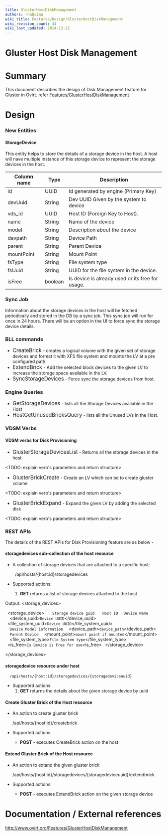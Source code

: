 ```yaml
---
title: GlusterHostDiskManagement
authors: rnahcimu
wiki_title: Features/Design/GlusterHostDiskManagement
wiki_revision_count: 34
wiki_last_updated: 2014-12-22
---
```


# Gluster Host Disk Management

# Summary

This document describes the design of Disk Management feature for Gluster in Ovirt. refer [Features/GlusterHostDiskManagement](Features/GlusterHostDiskManagement)

# Design

### New Entities

#### StorageDevice

This entity helps to store the details of a storage device in the host. A host will nave multiple instance of this storage device to represent the storage devices in the host.

| Column name | Type    | Description                                      |
|-------------|---------|--------------------------------------------------|
| id          | UUID    | Id generated by engine (Primary Key)             |
| devUuid     | String  | Dev UUID Given by the system to device           |
| vds_id     | UUID    | Host ID (Foreign Key to Host).                   |
| name        | String  | Name of the device                               |
| model       | String  | Description about the device                     |
| devpath     | String  | Device Path                                      |
| parent      | String  | Parent Device                                    |
| mountPoint  | String  | Mount Point                                      |
| fsType      | String  | File system type                                 |
| fsUuid      | String  | UUID for the file system in the device.          |
| isFree      | boolean | Is device is already used or its free for usage. |

### Sync Job

Information about the storage devices in the host will be fetched periodically and stored in the DB by a sync job. This sync job will run for once in 24 hours. There will be an option in the UI to force sync the storage device details.

### BLL commands

*   <big>CreateBrick</big> - creates a logical volume with the given set of storage devices and format it with XFS file system and mounts the LV at a pre configured path.
*   <big>ExtendBrick</big> - Add the selected block devices to the given LV to increase the storage space available in the LV.
*   <big>SyncStorageDevices</big> - Force sync the storage devices from host.

### Engine Queries

*   <big>GetStorageDevices</big> - lists all the Storage Devices available in the Host
*   <big>HostGetUnusedBricksQuery</big> - lists all the Unused LVs in the Host.

### VDSM Verbs

#### VDSM verbs for Disk Provisioning

*   <big>GlusterStorageDevicesList</big> - Returns all the storage devices in the host

<TODO: explain verb's parameters and return structure>

*   <big>GlusterBrickCreate</big> - Create an LV which can be to create gluster volume

<TODO: explain verb's parameters and return structure>

*   <big>GlusterBrickExpand</big> - Expand the given LV by adding the selected disk

<TODO: explain verb's parameters and return structure>

### REST APIs

The details of the REST APIs for Disk Provisioning feature are as below -

#### storagedevices sub-collection of the host resource

*   A collection of storage devices that are attached to a specific host:

        /api/hosts/{host:id}/storagedevices

*   Supported actions:
    1.  **GET** returns a list of storage devices attached to the host

Output: <storage_devices>

` `<storage_device>
`   `<id>`Storage device guid`</id>
`   `<host>`Host ID`</host>
`  `<name>`Device Name`</name>
`  `<device_uuid>`Device UUID`</device_uuid>
` `<file_system_uuid>`Device UUID`</file_system_uuid>
`  `<model>`Device Model information`</model>
`  `<device_path>`device_path`</device_path>
`  `<parent>`Parent Device`</parent>
`  `<mount_point>`mount point if mounted`</mount_point>
`  `<file_system_type>`File System type`</file_system_type>
` `<is_free>`Is Device is Free for use`<is_free>
` `</storage_device>

</storage_devices>

#### storagedevice resource under host

      /api/hosts/{host:id}/storagedevices/{storagedeviceuuid}

*   Supported actions:
    1.  **GET** returns the details about the given storage device by uuid

#### Create Gluster Brick of the Host resource

*   An action to create gluster brick

      /api/hosts/{host:id}/createbrick

*   Supported actions:
    -   **POST** - executes CreateBrick action on the host

#### Extend Gluster Brick of the Host resource

*   An action to extand the given gluster brick

      /api/hosts/{host:id}/storagedevices/{storagedeviceuuid}/extendbrick

*   Supported actions:
    -   **POST** - executes ExtendBrick action on the given storage device

# Documentation / External references

<http://www.ovirt.org/Features/GlusterHostDiskManagement>
